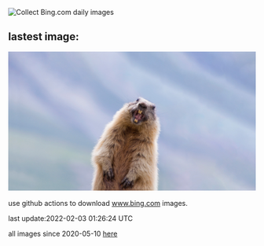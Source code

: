 ![Collect Bing.com daily images](https://github.com/counter2015/bing-daily-images/workflows/Collect%20Bing.com%20daily%20images/badge.svg)
## lastest image:
![](images/GHDMarmot.jpg)

use github actions to download www.bing.com images.

last update:2022-02-03 01:26:24 UTC

all images since 2020-05-10 [here](https://github.com/counter2015/bing-daily-images/tree/master/images) 
